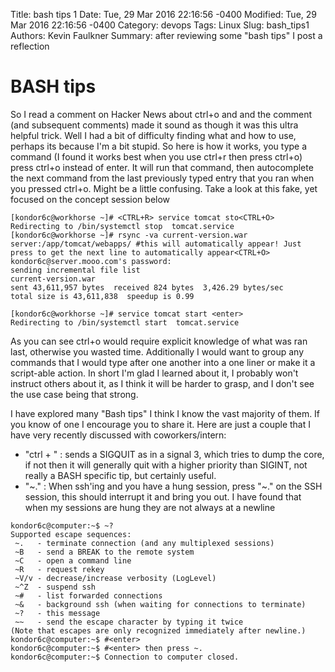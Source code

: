 Title: bash tips 1
Date: Tue, 29 Mar 2016 22:16:56 -0400
Modified: Tue, 29 Mar 2016 22:16:56 -0400
Category: devops
Tags: Linux
Slug: bash_tips1
Authors: Kevin Faulkner
Summary: after reviewing some "bash tips" I post a reflection

BASH tips
=========

So I read a comment on Hacker News about ctrl+o and and the comment (and subsequent comments) made it sound as though it was this ultra helpful trick. Well I had a bit of difficulty finding what and how to use, perhaps its because I'm a bit stupid. So here is how it works, you type a command (I found it works best when you use ctrl+r then press ctrl+o) press ctrl+o instead of enter. It will run that command, then autocomplete the next command from the last previously typed entry that you ran when you pressed ctrl+o. Might be a little confusing. Take a look at this fake, yet focused on the concept session below
```
[kondor6c@workhorse ~]# <CTRL+R> service tomcat sto<CTRL+O>
Redirecting to /bin/systemctl stop  tomcat.service
[kondor6c@workhorse ~]# rsync -va current-version.war server:/app/tomcat/webapps/ #this will automatically appear! Just press to get the next line to automatically appear<CTRL+O>
kondor6c@server.mooo.com's password:                                                                
sending incremental file list
current-version.war                                                                          
sent 43,611,957 bytes  received 824 bytes  3,426.29 bytes/sec 
total size is 43,611,838  speedup is 0.99 

[kondor6c@workhorse ~]# service tomcat start <enter>
Redirecting to /bin/systemctl start  tomcat.service
```

As you can see ctrl+o would require explicit knowledge of what was ran last, otherwise you wasted time. Additionally I would want to group any commands that I would type after one another into a one liner or make it a script-able action. In short I'm glad I learned about it, I probably won't instruct others about it, as I think it will be harder to grasp, and I don't see the use case being that strong.

I have explored many "Bash tips" I think I know the vast majority of them. If you know of one I encourage you to share it. Here are just a couple that I have very recently discussed with coworkers/intern:

  * "ctrl + \" : sends a SIGQUIT as in a signal 3, which tries to dump the core, if not then it will generally quit with a higher priority than SIGINT, not really a BASH specific tip, but certainly useful.
  * "~." : When ssh'ing and you have a hung session, press "~." on the SSH session, this should interrupt it and bring you out. I have found that when my sessions are hung they are not always at a newline 

```
kondor6c@computer:~$ ~?
Supported escape sequences:
 ~.   - terminate connection (and any multiplexed sessions)
 ~B   - send a BREAK to the remote system
 ~C   - open a command line
 ~R   - request rekey
 ~V/v - decrease/increase verbosity (LogLevel)
 ~^Z  - suspend ssh
 ~#   - list forwarded connections
 ~&   - background ssh (when waiting for connections to terminate)
 ~?   - this message
 ~~   - send the escape character by typing it twice
(Note that escapes are only recognized immediately after newline.)
kondor6c@computer:~$ #<enter>
kondor6c@computer:~$ #<enter> then press ~.
kondor6c@computer:~$ Connection to computer closed.
```

